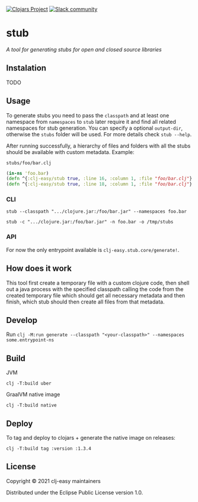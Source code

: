 [![Clojars Project](https://img.shields.io/clojars/v/com.github.clj-easy/stub.svg)](https://clojars.org/com.github.clj-easy/stub)
[![Slack community](https://img.shields.io/badge/Slack-chat-blue?style=flat-square)](https://clojurians.slack.com/archives/C02DQFVS0MC)

# stub

_A tool for generating stubs for open and closed source libraries_

## Instalation

TODO

## Usage

To generate stubs you need to pass the `classpath` and at least one namespace from `namespaces` to `stub` later require it and find all related namespaces for stub generation.
You can specify a optional `output-dir`, otherwise the `stubs` folder will be used.
For more details check `stub --help`.

After running successfully, a hierarchy of files and folders with all the stubs should be available with custom metadata. Example:

`stubs/foo/bar.clj`
```clojure
(in-ns 'foo.bar)
(defn ^{:clj-easy/stub true, :line 16, :column 1, :file "foo/bar.clj"} something ([]) ([a b]))
(defn ^{:clj-easy/stub true, :line 18, :column 1, :file "foo/bar.clj"} other ([]))
```

### CLI

`stub --classpath ".../clojure.jar:/foo/bar.jar" --namespaces foo.bar`

`stub -c ".../clojure.jar:/foo/bar.jar" -n foo.bar -o /tmp/stubs`

### API

For now the only entrypoint available is `clj-easy.stub.core/generate!`.

## How does it work

This tool first create a temporary file with a custom clojure code, then shell out a java process with the specified classpath calling the code from the created temporary file which should get all necessary metadata and then finish, which stub should then create all files from that metadata.

## Develop

Run `clj -M:run generate --classpath "<your-classpath>" --namespaces some.entrypoint-ns`

## Build

JVM

`clj -T:build uber`

GraalVM native image

`clj -T:build native`

## Deploy

To tag and deploy to clojars + generate the native image on releases:

`clj -T:build tag :version :1.3.4`

## License

Copyright © 2021 clj-easy maintainers

Distributed under the Eclipse Public License version 1.0.
